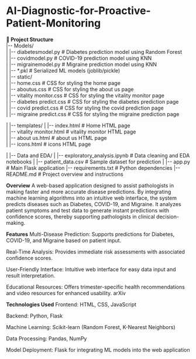 # AI-Diagnostic-for-Proactive-Patient-Monitoring

**📂 Project Structure**<br>
|-- Models/<br>
|   |-- diabetesmodel.py                 # Diabetes prediction model using Random Forest<br>
|   |-- covidmodel.py                    # COVID-19 prediction model using KNN<br>
|   |-- migrainemodel.py                 # Migraine prediction model using KNN<br>
|   |-- *.pkl                            # Serialized ML models (joblib/pickle)<br>
|
|-- static/<br>
|   |-- home.css                         # CSS for styling the home page<br>
|   |-- aboutus.css                      # CSS for styling the about us page<br>
|   |-- vitality monitor.css             # CSS for styling the vitality monitor page<br>
|   |-- diabetes predict.css             # CSS for styling the diabetes prediction page<br>
|   |-- covid predict.css                # CSS for styling the covid prediction page<br>
|   |-- migraine predict.css             # CSS for styling the migraine prediction page<br>

|
|-- templates/
|   |-- index.html                       # Home HTML page<br>
|   |-- vitality monitor.html            # vitality monitor HTML page<br>
|   |-- about us.html                    # about us HTML page<br>
|   |-- icons.html                       # icons HTML page<br>

|
|-- Data and EDA/
|   |-- exploratory_analysis.ipynb       # Data cleaning and EDA notebooks
|   |-- patient_data.csv                 # Sample dataset for prediction
|
|-- app.py                               # Main Flask application
|-- requirements.txt                     # Python dependencies
|-- README.md                            # Project overview and instructions


**Overview**
A web-based application designed to assist pathologists in making faster and more accurate disease predictions. By integrating machine learning algorithms into an intuitive web interface, the system predicts diseases such as Diabetes, COVID-19, and Migraine. It analyzes patient symptoms and test data to generate instant predictions with confidence scores, thereby supporting pathologists in clinical decision-making.

**Features**
Multi-Disease Prediction: Supports predictions for Diabetes, COVID-19, and Migraine based on patient input.

Real-Time Analysis: Provides immediate risk assessments with associated confidence scores.

User-Friendly Interface: Intuitive web interface for easy data input and result interpretation.

Educational Resources: Offers trimester-specific health recommendations and video resources for enhanced usability.
arXiv

**Technologies Used**
Frontend: HTML, CSS, JavaScript

Backend: Python, Flask

Machine Learning: Scikit-learn (Random Forest, K-Nearest Neighbors)

Data Processing: Pandas, NumPy

Model Deployment: Flask for integrating ML models into the web application
